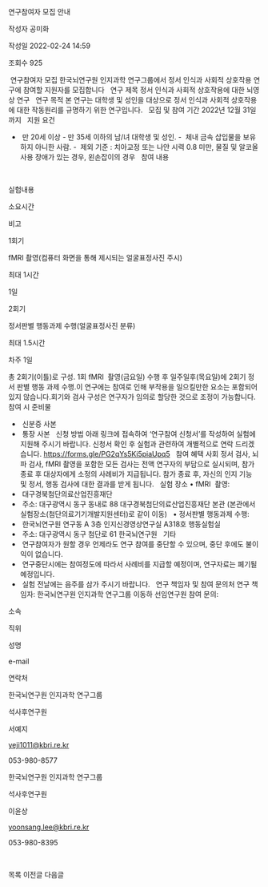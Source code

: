 연구참여자 모집 안내



작성자
공미화


작성일
2022-02-24 14:59


조회수
925




﻿
연구참여자
모집 
한국뇌연구원 인지과학 연구그룹에서
정서 인식과 사회적 상호작용 연구에 참여할 지원자를 모집합니다
 
연구 제목
정서 인식과 사회적 상호작용에 대한 뇌영상 연구 
 
연구 목적
본 연구는 대학생 및 성인을 대상으로 정서 인식과 사회적 상호작용에 대한 작동원리를 규명하기
위한 연구입니다. 
 
모집 및 참여 기간
2022년 12월 31일까지 
 
지원 요건
-  만 20세 이상 - 만
35세 이하의 남/녀 대학생 및 성인.
-  체내 금속 삽입물을 보유하지 아니한 사람.
-  제외 기준 : 치아교정 또는
나안 시력 0.8 미만, 물질 및 알코올 사용 장애가 있는
경우, 왼손잡이의 경우
 
참여 내용




















 

실험내용

소요시간

비고

1회기

fMRI 촬영(컴퓨터
 화면을 통해 제시되는 얼굴표정사진 주시)

최대 1시간

1일

2회기

정서판별 행동과제 수행(얼굴표정사진 분류)

최대 1.5시간

차주 1일

총
2회기(이틀)로 구성. 1회
fMRI  촬영(금요일) 수행 후 일주일후(목요일)에 2회기 정서 판별 행동 과제 수행.이 연구에는 참여로 인해 부작용을
일으킬만한 요소는 포함되어 있지 않습니다.회기와 검사 구성은 연구자가 임의로 할당한 것으로 조정이
가능합니다.
 
참여 시 준비물
-  신분증 사본 
-  통장 사본
 
신청 방법
아래 링크에
접속하여 ‘연구참여 신청서’를 작성하여 실험에 지원해 주시기
바랍니다.
신청서 확인
후 실험과 관련하여 개별적으로 연락 드리겠습니다.
https://forms.gle/PG2qYs5Ki5piaUpq5
 
참여 혜택
사회 정서
검사, 뇌파 검사, fMRI 촬영을 포함한 모든 검사는
전액 연구자의 부담으로 실시되며, 참가 종료 후 대상자에게 소정의 사례비가 지급됩니다. 참가 종료 후, 자신의 인지 기능 및 정서, 행동 검사에 대한 결과를 받게 됩니다. 
 
실험 장소
• fMRI  촬영:
-  대구경북첨단의료산업진흥재단
-  주소: 대구광역시 동구 동내로 88 대구경북첨단의료산업진흥재단 본관
(본관에서 실험장소(첨단의료기기개발지원센터)로 같이 이동)
 
• 정서판별 행동과제 수행:
-  한국뇌연구원 연구동 A 3층 인지신경영상연구실 A318호 행동실험실
-  주소: 대구광역시 동구 첨단로 61 한국뇌연구원
 
기타
-  연구참여자가 원할 경우 언제라도 연구 참여를 중단할 수 있으며, 중단 후에도 불이익이 없습니다. 
-  연구중단시에는 참여정도에 따라서 사례비를 지급할 예정이며, 연구자료는 폐기될 예정입니다.
-  실험 전날에는 음주를 삼가 주시기 바랍니다.
 
연구 책임자 및 참여 문의처
연구 책임자: 한국뇌연구원 인지과학 연구그룹 이동하 선임연구원
참여 문의:























소속

직위

성명

e-mail

연락처

한국뇌연구원
인지과학 연구그룹

석사후연구원

서예지

yeji1011@kbri.re.kr

053-980-8577


한국뇌연구원
인지과학 연구그룹

석사후연구원

이윤상

yoonsang.lee@kbri.re.kr

053-980-8395


 






목록
이전글
다음글




